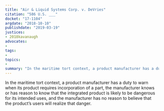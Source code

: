 ```yaml
---
title: "Air & Liquid Systems Corp. v. DeVries"
citation: "586 U.S. ___"
docket: "17-1104"
argdate: "2018-10-10"
publishdate: "2019-03-19"
justices:
- 2018kavanaugh
advocates:
- 
tags:
- 
topics:
- 
summary: "In the maritime tort context, a product manufacturer has a duty to warn when its product requires incorporation of a part, the manufacturer knows or has reason to know that the integrated product is likely to be dangerous for its intended uses, and the manufacturer has no reason to believe that the product’s users will realize that danger."
---
```

In the maritime tort context, a product manufacturer has a duty to warn when its product requires incorporation of a part, the manufacturer knows or has reason to know that the integrated product is likely to be dangerous for its intended uses, and the manufacturer has no reason to believe that the product’s users will realize that danger.